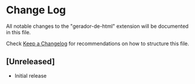 # Change Log

All notable changes to the "gerador-de-html" extension will be documented in this file.

Check [Keep a Changelog](http://keepachangelog.com/) for recommendations on how to structure this file.

## [Unreleased]

- Initial release